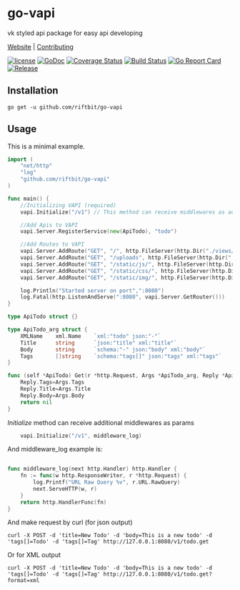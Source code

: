 # go-vapi
vk styled api package for easy api developing

[Website](https://www.riftbit.com) | [Contributing](https://www.riftbit.com/How-to-Contribute)

[![license](https://img.shields.io/github/license/riftbit/go-vapi.svg)](LICENSE)
[![GoDoc](http://img.shields.io/badge/go-documentation-blue.svg?style=flat-square)](https://godoc.org/github.com/riftbit/go-vapi)
[![Coverage Status](https://coveralls.io/repos/github/riftbit/go-vapi/badge.svg?branch=master)](https://coveralls.io/github/riftbit/go-vapi?branch=master)
[![Build Status](https://travis-ci.org/riftbit/go-vapi.svg?branch=master)](https://travis-ci.org/riftbit/go-vapi)
[![Go Report Card](https://goreportcard.com/badge/github.com/riftbit/go-vapi)](https://goreportcard.com/report/github.com/riftbit/go-vapi)
[![Release](https://img.shields.io/badge/release-v1.0.0-blue.svg?style=flat)](https://github.com/riftbit/go-vapi/releases)

## Installation

```
go get -u github.com/riftbit/go-vapi
```

## Usage
This is a minimal example.

```go
import (
	"net/http"
	"log"
	"github.com/riftbit/go-vapi"
)

func main() {
	//Initializing VAPI (required)
	vapi.Initialize("/v1") // This method can receive middlewares as additional params

	//Add Apis to VAPI
	vapi.Server.RegisterService(new(ApiTodo), "todo")

	//Add Routes to VAPI
	vapi.Server.AddRoute("GET", "/", http.FileServer(http.Dir("./views/")))
	vapi.Server.AddRoute("GET", "/uploads", http.FileServer(http.Dir("./uploads/")))
	vapi.Server.AddRoute("GET", "/static/js/", http.FileServer(http.Dir("./static/js/")))
	vapi.Server.AddRoute("GET", "/static/css/", http.FileServer(http.Dir("./static/css/")))
	vapi.Server.AddRoute("GET", "/static/img/", http.FileServer(http.Dir("./static/img/")))

	log.Println("Started server on port",":8080")
	log.Fatal(http.ListenAndServe(":8080", vapi.Server.GetRouter()))
}

type ApiTodo struct {}

type ApiTodo_arg struct {
	XMLName    xml.Name    `xml:"todo" json:"-"`
	Title      string      `json:"title" xml:"title"`
	Body       string      `schema:"-" json:"body" xml:"body"`
	Tags       []string    `schema:"tags[]" json:"tags" xml:"tags"`
}

func (self *ApiTodo) Get(r *http.Request, Args *ApiTodo_arg, Reply *ApiTodo_arg) error {
	Reply.Tags=Args.Tags
	Reply.Title=Args.Title
	Reply.Body=Args.Body
	return nil
}

```

*Initialize* method can receive additional middlewares as params

```go
    vapi.Initialize("/v1", middleware_log)
```

And middleware_log example is:

```go
    
func middleware_log(next http.Handler) http.Handler {
	fn := func(w http.ResponseWriter, r *http.Request) {
		log.Printf("URL Raw Query %v", r.URL.RawQuery)
		next.ServeHTTP(w, r)
	}
	return http.HandlerFunc(fn)
}

```

And make request by curl (for json output)

```
curl -X POST -d 'title=New Todo' -d 'body=This is a new todo' -d 'tags[]=Todo' -d 'tags[]=Tag' http://127.0.0.1:8080/v1/todo.get
```

Or for XML output

```
curl -X POST -d 'title=New Todo' -d 'body=This is a new todo' -d 'tags[]=Todo' -d 'tags[]=Tag' http://127.0.0.1:8080/v1/todo.get?format=xml
```